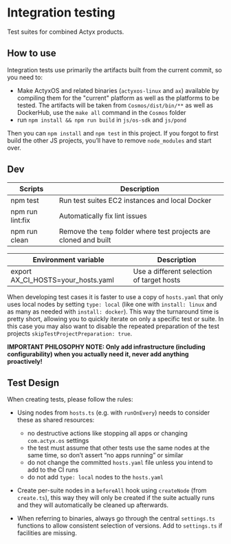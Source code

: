 # Integration testing

Test suites for combined Actyx products.

## How to use

Integration tests use primarily the artifacts built from the current commit, so you need to:

- Make ActyxOS and related binaries (`actyxos-linux` and `ax`) available by compiling them for the "current" platform as well as the platforms to be tested.
  The artifacts will be taken from `Cosmos/dist/bin/**` as well as DockerHub, use the `make all` command in the `Cosmos` folder
- run `npm install && npm run build` in `js/os-sdk` and `js/pond`

Then you can `npm install` and `npm test` in this project. If you forgot to first build the other JS projects, you’ll have to remove `node_modules` and start over.

## Dev

| Scripts          | Description                                                       |
|------------------|-------------------------------------------------------------------|
| npm test         | Run test suites EC2 instances and local Docker                    |
| npm run lint:fix | Automatically fix lint issues                                     |
| npm run clean    | Remove the `temp` folder where test projects are cloned and built |

| Environment variable               | Description                               |
|------------------------------------|-------------------------------------------|
| export AX_CI_HOSTS=your_hosts.yaml | Use a different selection of target hosts |

When developing test cases it is faster to use a copy of `hosts.yaml` that only uses local nodes by setting `type: local` (like one with `install: linux` and as many as needed with `install: docker`).
This way the turnaround time is pretty short, allowing you to quickly iterate on only a specific test or suite.
In this case you may also want to disable the repeated preparation of the test projects `skipTestProjectPreparation: true`.

**IMPORTANT PHILOSOPHY NOTE: Only add infrastructure (including configurability) when you actually need it, never add anything proactively!**

## Test Design

When creating tests, please follow the rules:

- Using nodes from `hosts.ts` (e.g. with `runOnEvery`) needs to consider these as shared resources:

  - no destructive actions like stopping all apps or changing `com.actyx.os` settings
  - the test must assume that other tests use the same nodes at the same time, so don’t assert “no apps running” or similar
  - do not change the committed `hosts.yaml` file unless you intend to add to the CI runs
  - do not add `type: local` nodes to the `hosts.yaml`

- Create per-suite nodes in a `beforeAll` hook using `createNode` (from `create.ts`), this way they will only be created if the suite actually runs and they will automatically be cleaned up afterwards.

- When referring to binaries, always go through the central `settings.ts` functions to allow consistent selection of versions.
  Add to `settings.ts` if facilities are missing.
